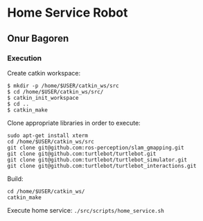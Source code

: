 # Home Service Robot
## Onur Bagoren

### Execution
Create catkin workspace:
```
$ mkdir -p /home/$USER/catkin_ws/src
$ cd /home/$USER/catkin_ws/src/
$ catkin_init_workspace
$ cd ..
$ catkin_make
```
Clone appropriate libraries in order to execute:
```
sudo apt-get install xterm
cd /home/$USER/catkin_ws/src
git clone git@github.com:ros-perception/slam_gmapping.git
git clone git@github.com:turtlebot/turtlebot.git
git clone git@github.com:turtlebot/turtlebot_simulator.git
git clone git@github.com:turtlebot/turtlebot_interactions.git
```

Build:
```
cd /home/$USER/catkin_ws/
catkin_make
```

Execute home service:
`./src/scripts/home_service.sh`
